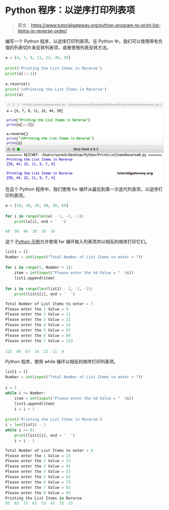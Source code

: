 # Python 程序：以逆序打印列表项

> 原文：<https://www.tutorialgateway.org/python-program-to-print-list-items-in-reverse-order/>

编写一个 Python 程序，以逆序打印列表项。在 Python 中，我们可以使用带有负值的列表切片来反转列表项，或者使用列表反转方法。

```py
a = [4, 7, 9, 11, 22, 44, 59]

print('Printing the List Items in Rererse')
print(a[::-1])

a.reverse()
print('\nPrinting the List Items in Rererse')
print(a)
```

![Python Program to Print List Items in Reverse Order](img/0a1b2ad8923bbac2e92e0ba64584b440.png)

在这个 Python 程序中，我们使用 for 循环从最后到第一次迭代列表项，以逆序打印列表项。

```py
a = [10, 20, 30, 40, 50, 60]

for i in range(len(a) - 1, -1, -1):
    print(a[i], end = '  ')
```

```py
60  50  40  30  20  10 
```

这个 [Python 示例](https://www.tutorialgateway.org/python-programming-examples/)允许使用 for 循环输入列表项并以相反的顺序打印它们。

```py
list1 = []
Number = int(input("Total Number of List Items to enter = "))

for i in range(1, Number + 1):
    item = int(input("Please enter the %d Value = "  %i))
    list1.append(item)

for i in range(len(list1) - 1, -1, -1):
    print(list1[i], end = '  ')
```

```py
Total Number of List Items to enter = 7
Please enter the 1 Value = 9
Please enter the 2 Value = 11
Please enter the 3 Value = 22
Please enter the 4 Value = 14
Please enter the 5 Value = 67
Please enter the 6 Value = 89
Please enter the 7 Value = 123

123  89  67  14  22  11  9 
```

Python 程序，使用 while 循环以相反的顺序打印列表项。

```py
list1 = []
Number = int(input("Total Number of List Items to enter = "))

i = 1
while i <= Number:
    item = int(input("Please enter the %d Value = "  %i))
    list1.append(item)
    i = i + 1

print('Printing the List Items in Rererse')
i = len(list1) - 1
while i >= 0:
    print(list1[i], end = '  ')
    i = i - 1
```

```py
Total Number of List Items to enter = 8
Please enter the 1 Value = 23
Please enter the 2 Value = 33
Please enter the 3 Value = 43
Please enter the 4 Value = 53
Please enter the 5 Value = 63
Please enter the 6 Value = 73
Please enter the 7 Value = 83
Please enter the 8 Value = 93
Printing the List Items in Rererse
93  83  73  63  53  43  33  23 
```